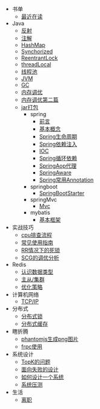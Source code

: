 - 书单
  - [最近在读](books/read.md) 
- Java
  - [反射](Java/基本/反射.md)
  - [注解](Java/基本/注解.md)
  - [HashMap](Java/基本/HashMap.md)
  - [Synchorized](Java/基本/Synchorized.md)  
  - [ReentrantLock](Java/基本/ReentrantLock.md)
  - [threadLocal](Java/基本/threadLocal.md)
  - [线程池](Java/基本/线程池.md)
  - [JVM](Java/基本/JVM.md)
  - [GC](Java/基本/GC.md)
  - [内存调优](Java/基本/内存调优.md)
  - [内存调优第二篇](Java/基本/内存调优第二篇.md)
  - [jar打包](Java/基本/package.md)
    - spring
        -  [前言](Java/spring/前言.md)
        -  [基本概念](Java/spring/基本概念.md)
        -  [Spring生命周期](Java/spring/Spring生命周期.md)
        -  [Spring依赖注入](Java/spring/Spring依赖注入.md)
        -  [IOC](Java/spring/SpringIOC.md)
        -  [Spring循环依赖](Java/spring/Spring循环依赖.md)
        -  [SpringAop代理](Java/spring/SpringAop代理.md)
        -  [SpringAware](Java/spring/SpringAware.md)
        -  [Spring常用Annotation](Java/spring/annotation.md)  
    - springboot
      -  [SpringBootStarter](Java/springboot/starter.md)
    - springMvc
      -  [Mvc](Java/springMvc/Mvc.md)
    - mybatis
      -  [基本框架](Java/mybatis/Proxy.md)
- 实战技巧
  - [cpu排查流程](practice/cpuError.md)
  - [常见使用指南](practice/guide.md)
  - [RR情况下的死锁](practice/deadlock.md)
  - [SCG的调优分析](practice/SCG.md)
- Redis
  - [认识数据类型](redis/初识.md)
  - [主从/集群](redis/架构.md)
  - [优化策略](redis/优化方向.md)
- 计算机网络
  - [TCP/IP](network/base.md)
- 分布式
  - [分布式锁](分布式/分布式锁.md) 
  - [分布式缓存](分布式/分布式缓存.md) 
- 瞎折腾
  - [phantomjs生成png图片](瞎折腾/phantomjs生成png图片.md)
  - [frpc使用](瞎折腾/frpc.md)
- 系统设计
  - [TopK的问题](系统设计/TopK.md)
  - [面向失败的设计](系统设计/面向失败的设计.md)
  - [如何设计一个系统](系统设计/如何设计一个系统.md)  
  - [系统压测](系统设计/系统压测/Pressure.md)
- 生活
  - [离职](生活/运气与实力.md)  